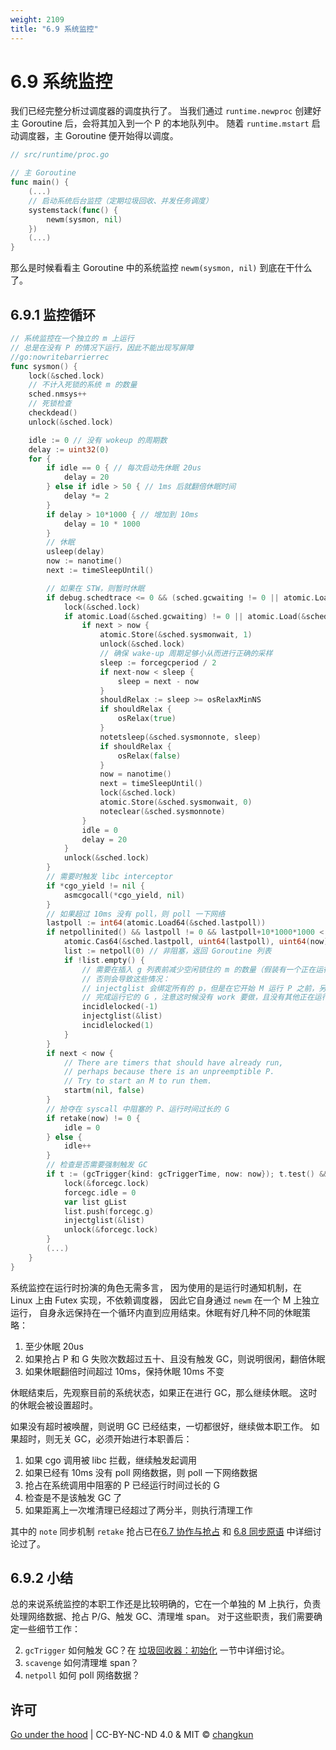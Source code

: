 ```yaml
---
weight: 2109
title: "6.9 系统监控"
---
```


# 6.9 系统监控

我们已经完整分析过调度器的调度执行了。
当我们通过 `runtime.newproc` 创建好主 Goroutine 后，会将其加入到一个 P 的本地队列中。
随着 `runtime.mstart` 启动调度器，主 Goroutine 便开始得以调度。

```go
// src/runtime/proc.go

// 主 Goroutine
func main() {
	(...)
	// 启动系统后台监控（定期垃圾回收、并发任务调度）
	systemstack(func() {
		newm(sysmon, nil)
	})
	(...)
}
```

那么是时候看看主 Goroutine 中的系统监控 `newm(sysmon, nil)` 到底在干什么了。

## 6.9.1 监控循环

```go
// 系统监控在一个独立的 m 上运行
// 总是在没有 P 的情况下运行，因此不能出现写屏障
//go:nowritebarrierrec
func sysmon() {
	lock(&sched.lock)
	// 不计入死锁的系统 m 的数量
	sched.nmsys++
	// 死锁检查
	checkdead()
	unlock(&sched.lock)

	idle := 0 // 没有 wokeup 的周期数
	delay := uint32(0)
	for {
		if idle == 0 { // 每次启动先休眠 20us
			delay = 20
		} else if idle > 50 { // 1ms 后就翻倍休眠时间
			delay *= 2
		}
		if delay > 10*1000 { // 增加到 10ms
			delay = 10 * 1000
		}
		// 休眠
		usleep(delay)
		now := nanotime()
		next := timeSleepUntil()

		// 如果在 STW，则暂时休眠
		if debug.schedtrace <= 0 && (sched.gcwaiting != 0 || atomic.Load(&sched.npidle) == uint32(gomaxprocs)) {
			lock(&sched.lock)
			if atomic.Load(&sched.gcwaiting) != 0 || atomic.Load(&sched.npidle) == uint32(gomaxprocs) {
				if next > now {
					atomic.Store(&sched.sysmonwait, 1)
					unlock(&sched.lock)
					// 确保 wake-up 周期足够小从而进行正确的采样
					sleep := forcegcperiod / 2
					if next-now < sleep {
						sleep = next - now
					}
					shouldRelax := sleep >= osRelaxMinNS
					if shouldRelax {
						osRelax(true)
					}
					notetsleep(&sched.sysmonnote, sleep)
					if shouldRelax {
						osRelax(false)
					}
					now = nanotime()
					next = timeSleepUntil()
					lock(&sched.lock)
					atomic.Store(&sched.sysmonwait, 0)
					noteclear(&sched.sysmonnote)
				}
				idle = 0
				delay = 20
			}
			unlock(&sched.lock)
		}
		// 需要时触发 libc interceptor
		if *cgo_yield != nil {
			asmcgocall(*cgo_yield, nil)
		}
		// 如果超过 10ms 没有 poll，则 poll 一下网络
		lastpoll := int64(atomic.Load64(&sched.lastpoll))
		if netpollinited() && lastpoll != 0 && lastpoll+10*1000*1000 < now {
			atomic.Cas64(&sched.lastpoll, uint64(lastpoll), uint64(now))
			list := netpoll(0) // 非阻塞，返回 Goroutine 列表
			if !list.empty() {
				// 需要在插入 g 列表前减少空闲锁住的 m 的数量（假装有一个正在运行）
				// 否则会导致这些情况：
				// injectglist 会绑定所有的 p，但是在它开始 M 运行 P 之前，另一个 M 从 syscall 返回，
				// 完成运行它的 G ，注意这时候没有 work 要做，且没有其他正在运行 M 的死锁报告。
				incidlelocked(-1)
				injectglist(&list)
				incidlelocked(1)
			}
		}
		if next < now {
			// There are timers that should have already run,
			// perhaps because there is an unpreemptible P.
			// Try to start an M to run them.
			startm(nil, false)
		}
		// 抢夺在 syscall 中阻塞的 P、运行时间过长的 G
		if retake(now) != 0 {
			idle = 0
		} else {
			idle++
		}
		// 检查是否需要强制触发 GC
		if t := (gcTrigger{kind: gcTriggerTime, now: now}); t.test() && atomic.Load(&forcegc.idle) != 0 {
			lock(&forcegc.lock)
			forcegc.idle = 0
			var list gList
			list.push(forcegc.g)
			injectglist(&list)
			unlock(&forcegc.lock)
		}
		(...)
	}
}
```

系统监控在运行时扮演的角色无需多言，
因为使用的是运行时通知机制，在 Linux 上由 Futex 实现，不依赖调度器，
因此它自身通过 `newm` 在一个 M 上独立运行，
自身永远保持在一个循环内直到应用结束。休眠有好几种不同的休眠策略：

1. 至少休眠 20us
2. 如果抢占 P 和 G 失败次数超过五十、且没有触发 GC，则说明很闲，翻倍休眠
3. 如果休眠翻倍时间超过 10ms，保持休眠 10ms 不变

休眠结束后，先观察目前的系统状态，如果正在进行 GC，那么继续休眠。
这时的休眠会被设置超时。

如果没有超时被唤醒，则说明 GC 已经结束，一切都很好，继续做本职工作。
如果超时，则无关 GC，必须开始进行本职善后：

1. 如果 cgo 调用被 libc 拦截，继续触发起调用
2. 如果已经有 10ms 没有 poll 网络数据，则 poll 一下网络数据
3. 抢占在系统调用中阻塞的 P 已经运行时间过长的 G
4. 检查是不是该触发 GC 了
5. 如果距离上一次堆清理已经超过了两分半，则执行清理工作

其中的 `note` 同步机制 `retake` 抢占已在[6.7 协作与抢占](./preemption.md) 和 [6.8 同步原语](./sync.md) 中详细讨论过了。

## 6.9.2 小结

总的来说系统监控的本职工作还是比较明确的，它在一个单独的 M 上执行，负责处理网络数据、抢占 P/G、触发 GC、清理堆 span。
对于这些职责，我们需要确定一些细节工作：

2. `gcTrigger` 如何触发 GC？在 [垃圾回收器：初始化](../ch08gc/init.md) 一节中详细讨论。
3. `scavenge` 如何清理堆 span？
4. `netpoll` 如何 poll 网络数据？

## 许可

[Go under the hood](https://github.com/golang-design/under-the-hood) | CC-BY-NC-ND 4.0 & MIT &copy; [changkun](https://changkun.de)